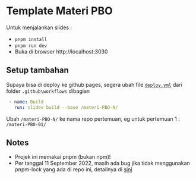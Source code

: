 # Template Materi PBO

Untuk menjalankan slides :

- `pnpm install`
- `pnpm run dev`
- Buka di browser http://localhost:3030

## Setup tambahan

Supaya bisa di deploy ke github pages, segera ubah file [`deploy.yml`](./.github/workflows/deploy.yml) dari folder `.github\workflows` dibagian
```yml
 - name: Build
   run: slidev build --base /materi-PBO-N/
```

Ubah `/materi-PBO-N/` ke nama repo pertemuan, eg untuk pertemuan 1 : `/materi-PBO-01/`

## Notes
- Projek ini memakai pnpm (bukan npm)!
- Per tanggal 11 September 2022, masih ada bug jika tidak menggunakan pnpm-lock yang ada di repo ini, detailnya di [sini](https://github.com/slidevjs/slidev/issues/704)
